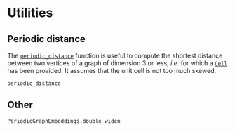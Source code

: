 # Utilities

## Periodic distance

The [`periodic_distance`](@ref) function is useful to compute the shortest distance between
two vertices of a graph of dimension 3 or less,
*i.e.* for which a [`Cell`](@ref) has been provided.
It assumes that the unit cell is not too much skewed.

```@docs
periodic_distance
```

## Other

```@docs
PeriodicGraphEmbeddings.double_widen
```
